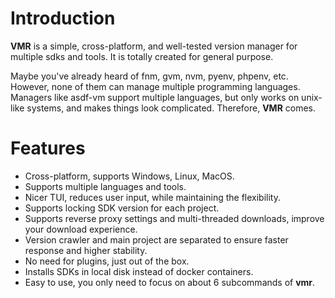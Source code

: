 # Introduction

**VMR** is a simple, cross-platform, and well-tested version manager for multiple sdks and tools. It is totally created for general purpose.

Maybe you've already heard of fnm, gvm, nvm, pyenv, phpenv, etc. However, none of them can manage multiple programming languages. Managers like asdf-vm support multiple languages, but only works on unix-like systems, and makes things look complicated. Therefore, **VMR** comes.

# Features

- Cross-platform, supports Windows, Linux, MacOS.
- Supports multiple languages and tools.
- Nicer TUI, reduces user input, while maintaining the flexibility.
- Supports locking SDK version for each project.
- Supports reverse proxy settings and multi-threaded downloads, improve your download experience.
- Version crawler and main project are separated to ensure faster response and higher stability.
- No need for plugins, just out of the box.
- Installs SDKs in local disk instead of docker containers.
- Easy to use, you only need to focus on about 6 subcommands of **vmr**.
